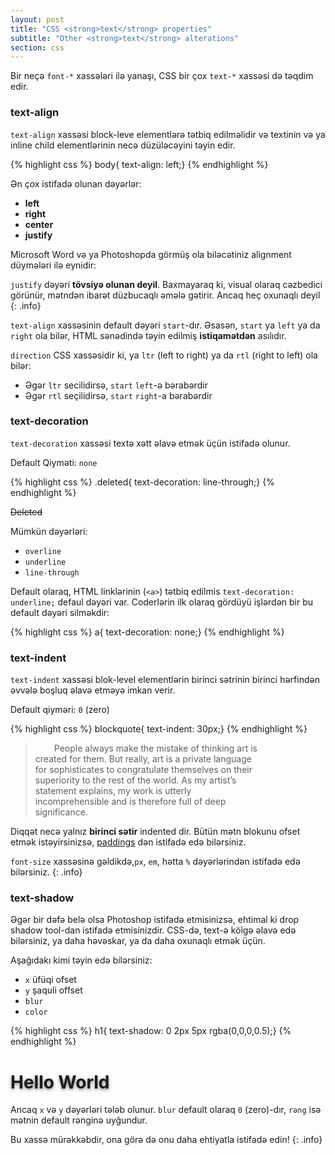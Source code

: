 ```yaml
---
layout: post
title: "CSS <strong>text</strong> properties"
subtitle: "Other <strong>text</strong> alterations"
section: css
---
```


Bir neçə `font-*` xassələri ilə yanaşı, CSS bir çox `text-*` xassəsi də təqdim edir.

### text-align

`text-align` xassəsi block-leve elementlərə tətbiq edilməlidir və textinin və ya inline child elementlərinin necə düzüləcəyini təyin edir.

{% highlight css %}
body{ text-align: left;}
{% endhighlight %}

Ən çox istifadə olunan dəyərlər:

* **left**
* **right**
* **center**
* **justify**

Microsoft Word və ya Photoshopda görmüş ola biləcətiniz alignment düymələri ilə eynidir:

<i class="fa fa-align-left"></i> <i class="fa fa-align-right"></i> <i class="fa fa-align-center"></i> <i class="fa fa-align-justify"></i>

`justify` dəyəri **tövsiyə olunan deyil**. Baxmayaraq ki, visual olaraq cəzbedici görünür, mətndən ibarət düzbucaqlı əmələ gətirir. Ancaq heç oxunaqlı deyil
{: .info}

`text-align` xassəsinin default dəyəri `start`-dır. Əsasən, `start` ya `left` ya da `right` ola bilər, HTML sənədində təyin edilmiş **istiqamətdən** asılıdır.

`direction` CSS xassəsidir ki, ya `ltr` (left to right) ya da `rtl` (right to left) ola bilər:

* Əgər `ltr` secilidirsə, `start` `left`-ə bərabərdir
* Əgər `rtl` seçilidirsə, `start` `right`-a bərabərdir

### text-decoration

`text-decoration` xassəsi textə xətt  əlavə etmək üçün istifadə olunur.

Default Qiyməti: `none`

{% highlight css %}
.deleted{ text-decoration: line-through;}
{% endhighlight %}

<div class="result">
  <p style="text-decoration: line-through;">Deleted</p>
</div>

Mümkün dəyərləri:

* `overline`
* `underline`
* `line-through`

Default olaraq, HTML linklərinin (`<a>`) tətbiq edilmis `text-decoration: underline;` defaul dəyəri var. Coderlərin ilk olaraq gördüyü işlərdən bir bu default dəyəri silməkdir:

{% highlight css %}
a{ text-decoration: none;}
{% endhighlight %}

### text-indent

`text-indent` xassəsi blok-level elementlərin birinci sətrinin birinci hərfindən əvvələ boşluq əlavə etməyə imkan verir.

Default qiyməri: `0` (zero)

{% highlight css %}
blockquote{ text-indent: 30px;}
{% endhighlight %}

<div class="result" style="max-width: 400px;">
  <blockquote style="text-indent: 30px;">People always make the mistake of thinking art is created for them. But really, art is a private language for sophisticates to congratulate themselves on their superiority to the rest of the world. As my artist’s statement explains, my work is utterly incomprehensible and is therefore full of deep significance.</blockquote>
</div>

Diqqət necə yalnız **birinci sətir** indented dir. Bütün mətn blokunu ofset etmək istəyirsinizsə, [paddings](/css-padding.html) dən istifadə edə bilərsiniz.

`font-size` xassəsinə gəldikdə,`px`, `em`, hətta `%` dəyərlərindən istifadə edə bilərsiniz.
{: .info}


### text-shadow

Əgər bir dəfə belə olsa Photoshop istifadə etmisinizsə, ehtimal ki drop shadow tool-dan istifadə etmisinizdir. CSS-də, text-ə kölgə əlavə edə bilərsiniz, ya daha həvəskar, ya da daha oxunaqlı etmək üçün.

Aşağıdakı kimi təyin edə bilərsiniz:

* `x` üfüqi ofset
* `y` şaquli offset
* `blur`
* `color`

{% highlight css %}
h1{ text-shadow: 0 2px 5px rgba(0,0,0,0.5);}
{% endhighlight %}

<div class="result">
  <h1 style="text-shadow: 0 2px 5px rgba(0,0,0,0.5);">Hello World</h1>
</div>

Ancaq `x` və `y` dəyərləri tələb olunur. `blur` default olaraq `0` (zero)-dır, `rəng` isə mətnin default rənginə uyğundur.

Bu xassə mürəkkəbdir, ona görə də onu daha ehtiyatla istifadə edin!
{: .info}
